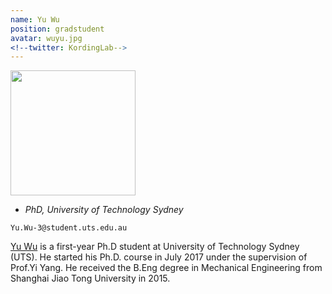 ```yaml
---
name: Yu Wu 
position: gradstudent
avatar: wuyu.jpg
<!--twitter: KordingLab-->
---
```


<img width="200" src="{{site.baseurl}}/images/people/{{page.avatar}}" data-action="zoom">

- _PhD, University of Technology Sydney_<br>
<!--- _Science coach. Collaborator. Transdisciplinary optimist._-->

<i class="fa fa-envelope-o"></i> `Yu.Wu-3@student.uts.edu.au`

[Yu Wu](http://yu-wu.net/) is a first-year Ph.D student at University of Technology Sydney (UTS). He started his Ph.D. course in July 2017 under the supervision of Prof.Yi Yang. He received the B.Eng degree in Mechanical Engineering from Shanghai Jiao Tong University in 2015. 

